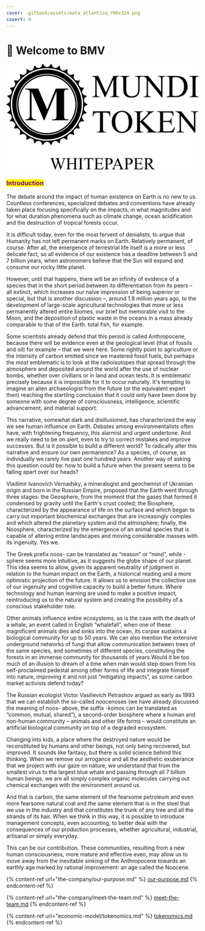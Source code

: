 ```yaml
---
cover: .gitbook/assets/mata_atlantica_708x324.png
coverY: 0
---
```


# 🍃 Welcome to BMV

![](<.gitbook/assets/0 (1)>)

### <mark style="color:purple;">Introduction</mark>

The debate around the impact of human existence on Earth is no new to us. Countless conferences, specialized debates and conventions have already taken place focusing specifically on the impacts, in what magnitudes and for what duration phenomena such as climate change, ocean acidification and the destruction of tropical forests occur.

It is difficult today, even for the most fervent of denialists, to argue that Humanity has not left permanent marks on Earth. Relatively permanent, of course. After all, the emergence of terrestrial life itself is a more or less delicate fact, so all evidence of our existence has a deadline between 5 and 7 billion years, when astronomers believe that the Sun will expand and consume our rocky little planet.

However, until that happens, there will be an infinity of evidence of a species that in the short period between its differentiation from its peers – all extinct, which increases our naive impression of being superior or special, but that is another discussion –, around 1.8 million years ago, to the development of large-scale agricultural technologies that more or less permanently altered entire biomes, our brief but memorable visit to the Moon, and the deposition of plastic waste in the oceans in a mass already comparable to that of the Earth. total fish, for example.

Some scientists already defend that this period is called Anthropocene, because there will be evidence even at the geological level (that of fossils and oil) for example – that we were here. Some rightly point to agriculture or the intensity of carbon emitted since we mastered fossil fuels, but perhaps the most emblematic is to look at the radioisotopes that spread through the atmosphere and deposited around the world after the use of nuclear bombs, whether over civilians or in land and ocean tests. It is emblematic precisely because it is impossible for it to occur naturally. It's tempting to imagine an alien archaeologist from the future (or the equivalent expert then) reaching the startling conclusion that it could only have been done by someone with some degree of consciousness, intelligence, scientific advancement, and material support.

This narrative, somewhat dark and disillusioned, has characterized the way we see human influence on Earth. Debates among environmentalists often have, with frightening frequency, this alarmist and urgent undertone. And we really need to be on alert, even to try to correct mistakes and improve successes. But is it possible to build a different world? To radically alter this narrative and ensure our own permanence? As a species, of course, as individually we rarely live past one hundred years. Another way of asking this question could be: how to build a future when the present seems to be falling apart over our heads?

Vladimir Ivanovich Vernadsky, a mineralogist and geochemist of Ukrainian origin and born in the Russian Empire, proposed that the Earth went through three stages: the Geosphere, from the moment that the gases that formed it condensed by gravity until the Earth's crust cooled; the Biosphere, characterized by the appearance of life on the surface and which began to carry out important biochemical exchanges that are increasingly complex and which altered the planetary system and the atmosphere; finally, the Noosphere, characterized by the emergence of an animal species that is capable of altering entire landscapes and moving considerable masses with its ingenuity. Yes we.

The Greek prefix noos- can be translated as “reason” or “mind”, while -sphere seems more intuitive, as it suggests the globe shape of our planet. This idea seems to allow, given its apparent neutrality of judgment in relation to the human impact on the Earth, a historical reading and a more optimistic projection of the future. It allows us to envision the collective use of our ingenuity and cognitive capacity to build a better future. Where technology and human learning are used to make a positive impact, reintroducing us to the natural system and creating the possibility of a conscious stakeholder role.

Other animals influence entire ecosystems, as is the case with the death of a whale, an event called in English “whalefall”, when one of these magnificent animals dies and sinks into the ocean, its corpse sustains a biological community for up to 50 years. We can also mention the extensive underground networks of fungi that allow communication between trees of the same species, and sometimes of different species, constituting the forests in an immense community for thousands of years. ​Would it be too much of an illusion to dream of a time when man would step down from his self-proclaimed pedestal among other forms of life and integrate himself into nature, improving it and not just “mitigating impacts”, as some carbon market activists defend today?

The Russian ecologist Victor Vasilievich Petrashov argued as early as 1993 that we can establish the so-called noocenoses (we have already discussed the meaning of noos- above, the suffix -koinos can be translated as “common, mutual, shared”), a second-order biosphere where a human and non-human community – animals and other life forms – would constitute an artificial biological community on top of a degraded ecosystem.

Changing into kids, a place where the destroyed nature would be reconstituted by humans and other beings, not only being recovered, but improved. It sounds like fantasy, but there is solid science behind this thinking. When we remove our arrogance and all the aesthetic exuberance that we project with our gaze on nature, we understand that from the smallest virus to the largest blue whale and passing through all 7 billion human beings, we are all simply complex organic molecules carrying out chemical exchanges with the environment around us.

And that is carbon, the same element of the fearsome petroleum and even more fearsome natural coal and the same element that is in the steel that we use in the industry and that constitutes the trunk of any tree and all the strands of its hair. When we think in this way, it is possible to introduce management concepts, even accounting, to better deal with the consequences of our production processes, whether agricultural, industrial, artisanal or simply everyday.

This can be our contribution. These communities, resulting from a new human consciousness, more mature and effective even, may allow us to move away from the inevitable sinking of the Anthropocene towards an earthly age marked by rational improvement: an age called the Noocene.

{% content-ref url="the-company/our-purpose.md" %}
[our-purpose.md](the-company/our-purpose.md)
{% endcontent-ref %}

{% content-ref url="the-company/meet-the-team.md" %}
[meet-the-team.md](the-company/meet-the-team.md)
{% endcontent-ref %}

{% content-ref url="economic-model/tokenomics.md" %}
[tokenomics.md](economic-model/tokenomics.md)
{% endcontent-ref %}

